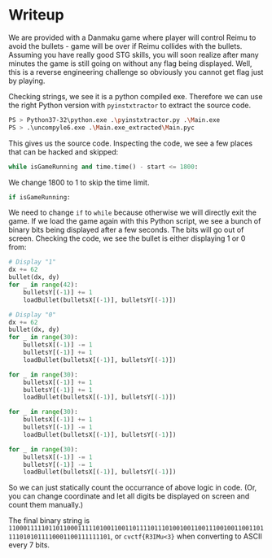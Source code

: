 # Writeup

We are provided with a Danmaku game where player will control Reimu to avoid the bullets - game will be over if Reimu collides with the bullets. Assuming you have really good STG skills, you will soon realize after many minutes the game is still going on without any flag being displayed. Well, this is a reverse engineering challenge so obviously you cannot get flag just by playing.

Checking strings, we see it is a python compiled exe. Therefore we can use the right Python version with `pyinstxtractor` to extract the source code.

```bash
PS > Python37-32\python.exe .\pyinstxtractor.py .\Main.exe
PS > .\uncompyle6.exe .\Main.exe_extracted\Main.pyc
```

This gives us the source code. Inspecting the code, we see a few places that can be hacked and skipped:

```py
while isGameRunning and time.time() - start <= 1800:
```

We change 1800 to 1 to skip the time limit.

```py
if isGameRunning:
```

We need to change `if` to `while` because otherwise we will directly exit the game. If we load the game again with this Python script, we see a bunch of binary bits being displayed after a few seconds. The bits will go out of screen. Checking the code, we see the bullet is either displaying 1 or 0 from:

```py
# Display "1"
dx += 62
bullet(dx, dy)
for _ in range(42):
    bulletsY[(-1)] += 1
    loadBullet(bulletsX[(-1)], bulletsY[(-1)])

# Display "0"
dx += 62
bullet(dx, dy)
for _ in range(30):
    bulletsX[(-1)] -= 1
    bulletsY[(-1)] += 1
    loadBullet(bulletsX[(-1)], bulletsY[(-1)])

for _ in range(30):
    bulletsX[(-1)] += 1
    bulletsY[(-1)] += 1
    loadBullet(bulletsX[(-1)], bulletsY[(-1)])

for _ in range(30):
    bulletsX[(-1)] += 1
    bulletsY[(-1)] -= 1
    loadBullet(bulletsX[(-1)], bulletsY[(-1)])

for _ in range(30):
    bulletsX[(-1)] -= 1
    bulletsY[(-1)] -= 1
    loadBullet(bulletsX[(-1)], bulletsY[(-1)])
```

So we can just statically count the occurrance of above logic in code. (Or, you can change coordinate and let all digits be displayed on screen and count them manually.)

The final binary string is `11000111110110110001111101001100110111101110100100110011100100110011011110101011110001100111111101`, or `cvctf{R3IMu<3}` when converting to ASCII every 7 bits.
